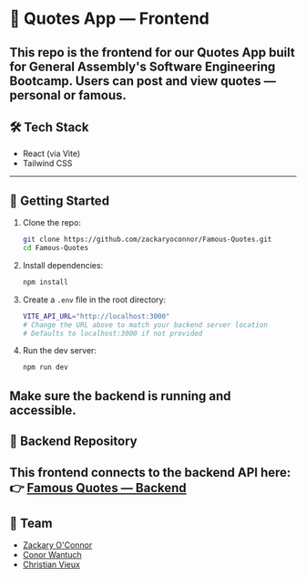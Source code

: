 # 📜 Quotes App — Frontend
This repo is the frontend for our Quotes App built for General Assembly's Software Engineering Bootcamp.
Users can post and view quotes — personal or famous.
---
## 🛠 Tech Stack
- React (via Vite)
- Tailwind CSS
---
## 🚀 Getting Started
1. Clone the repo:
   ```bash
   git clone https://github.com/zackaryoconnor/Famous-Quotes.git
   cd Famous-Quotes
   ```
2. Install dependencies:
   ```bash
   npm install
   ```
3. Create a `.env` file in the root directory:
   ```bash
   VITE_API_URL="http://localhost:3000"
   # Change the URL above to match your backend server location
   # Defaults to localhost:3000 if not provided
   ```
4. Run the dev server:
   ```bash
   npm run dev
   ```
Make sure the backend is running and accessible.
---
## 🔗 Backend Repository
This frontend connects to the backend API here:
👉 [Famous Quotes — Backend](https://github.com/Cwan7/famous-quotes-api)
---
## 👥 Team
- [Zackary O'Connor](https://github.com/zackaryoconnor)
- [Conor Wantuch](https://github.com/Cwan7)
- [Christian Vieux](https://github.com/christianvieux)
